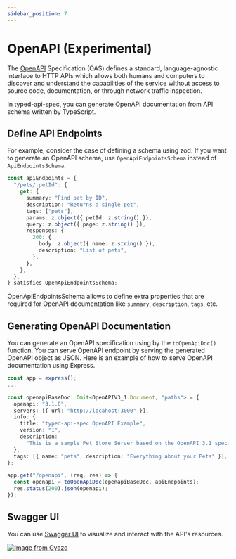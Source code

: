 ```yaml
---
sidebar_position: 7
---
```


# OpenAPI (Experimental)

The [OpenAPI](https://swagger.io/specification) Specification (OAS) defines a standard, language-agnostic interface to HTTP APIs which allows both humans and computers to discover and understand the capabilities of the service without access to source code, documentation, or through network traffic inspection.

In typed-api-spec, you can generate OpenAPI documentation from API schema written by TypeScript.

## Define API Endpoints

For example, consider the case of defining a schema using zod.
If you want to generate an OpenAPI schema, use `OpenApiEndpointsSchema` instead of `ApiEndpointsSchema`.

```typescript
const apiEndpoints = {
  "/pets/:petId": {
    get: {
      summary: "Find pet by ID",
      description: "Returns a single pet",
      tags: ["pets"],
      params: z.object({ petId: z.string() }),
      query: z.object({ page: z.string() }),
      responses: {
        200: {
          body: z.object({ name: z.string() }),
          description: "List of pets",
        },
      },
    },
  },
} satisfies OpenApiEndpointsSchema;
```

OpenApiEndpointsSchema allows to define extra properties that are required for OpenAPI documentation like `summary`, `description`, `tags`, etc.

## Generating OpenAPI Documentation

You can generate an OpenAPI specification using by the `toOpenApiDoc()` function.
You can serve OpenAPI endpoint by serving the generated OpenAPI object as JSON.
Here is an example of how to serve OpenAPI documentation using Express.

```typescript
const app = express();
...

const openapiBaseDoc: Omit<OpenAPIV3_1.Document, "paths"> = {
  openapi: "3.1.0",
  servers: [{ url: "http://locahost:3000" }],
  info: {
    title: "typed-api-spec OpenAPI Example",
    version: "1",
    description:
      "This is a sample Pet Store Server based on the OpenAPI 3.1 specification.",
  },
  tags: [{ name: "pets", description: "Everything about your Pets" }],
};

app.get("/openapi", (req, res) => {
  const openapi = toOpenApiDoc(openapiBaseDoc, apiEndpoints);
  res.status(200).json(openapi);
});
```

## Swagger UI

You can use [Swagger UI](https://swagger.io/tools/swagger-ui/) to visualize and interact with the API's resources.

[![Image from Gyazo](https://i.gyazo.com/e8489d011b00c4a635d269d09e37c237.png)](https://gyazo.com/e8489d011b00c4a635d269d09e37c237)
